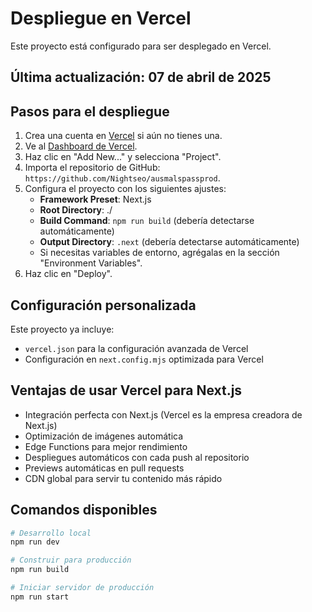 # Despliegue en Vercel

Este proyecto está configurado para ser desplegado en Vercel.

## Última actualización: 07 de abril de 2025

## Pasos para el despliegue

1. Crea una cuenta en [Vercel](https://vercel.com/signup) si aún no tienes una.
2. Ve al [Dashboard de Vercel](https://vercel.com/dashboard).
3. Haz clic en "Add New..." y selecciona "Project".
4. Importa el repositorio de GitHub: `https://github.com/Nightseo/ausmalspassprod`.
5. Configura el proyecto con los siguientes ajustes:
   - **Framework Preset**: Next.js
   - **Root Directory**: ./
   - **Build Command**: `npm run build` (debería detectarse automáticamente)
   - **Output Directory**: `.next` (debería detectarse automáticamente)
   - Si necesitas variables de entorno, agrégalas en la sección "Environment Variables".
6. Haz clic en "Deploy".

## Configuración personalizada

Este proyecto ya incluye:
- `vercel.json` para la configuración avanzada de Vercel
- Configuración en `next.config.mjs` optimizada para Vercel

## Ventajas de usar Vercel para Next.js

- Integración perfecta con Next.js (Vercel es la empresa creadora de Next.js)
- Optimización de imágenes automática
- Edge Functions para mejor rendimiento
- Despliegues automáticos con cada push al repositorio
- Previews automáticas en pull requests
- CDN global para servir tu contenido más rápido

## Comandos disponibles

```bash
# Desarrollo local
npm run dev

# Construir para producción
npm run build

# Iniciar servidor de producción
npm run start
``` 